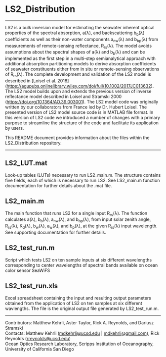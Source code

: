 # LS2_Distribution
---

LS2 is a bulk inversion model for estimating the seawater inherent optical properties of the spectral absorption, a(λ), and backscattering b<sub>b</sub>(λ) coefficients as well as their non-water components a<sub>nw</sub>(λ) and b<sub>bp</sub>(λ) from measurements of remote-sensing reflectance, R<sub>rs</sub>(λ). The model avoids assumptions about the spectral shapes of a(λ) and b<sub>b</sub>(λ) and can be implemented as the first step in a multi-step semianalytical approach with additional absorption partitioning models to derive absorption coefficients of seawater constituents either from in situ or remote-sensing observations of R<sub>rs</sub>(λ). The complete development and validation of the LS2 model is described in [Loisel et al. 2018] (https://agupubs.onlinelibrary.wiley.com/doi/full/10.1002/2017JC013632). The LS2 model builds upon and extends the previous version of inverse reflectance model described in Loisel and Stramski 2000 (https://doi.org/10.1364/AO.39.003001). The LS2 model code was originally written by our collaborators from France led by Dr. Hubert Loisel. The presented version of LS2 model source code is in MATLAB file format. In this version of LS2 code we introduced a number of changes with a primary purpose to streamline the structure of the code and facilitate its application by users.


This README document provides information about the files within the LS2_Distribution repository.

---

## LS2_LUT.mat
Look-up tables (LUTs) necessary to run LS2_main.m. The structure contains five fields, each of which is necessary to run LS2. See LS2_main.m function documentation for further details about the .mat file.

## LS2_main.m
The main function that runs LS2 for a single input R<sub>rs</sub>(λ). The function calculates a(λ), b<sub>b</sub>(λ), a<sub>nw</sub>(λ), and b<sub>bp</sub>(λ), from input solar zenith angle, R<sub>rs</sub>(λ),  K<sub>d</sub>(λ),  b<sub>w</sub>(λ), a<sub>w</sub>(λ), and b<sub>p</sub>(λ), at the given R<sub>rs</sub>(λ) input wavelength. See supporting documentation for further details.

## LS2_test_run.m
Script which tests LS2 on ten sample inputs at six different wavelengths corresponding to center wavelengths of spectral bands available on ocean color sensor SeaWiFS 

## LS2_test_run.xls
Excel spreadsheet containing the input and resulting output parameters obtained from the application of LS2 on ten samples at six different wavlengths. The file is the original output file generated by LS2_test_run.m.

---
Contributors: Matthew Kehrli, Aster Taylor, Rick A. Reynolds, and Dariusz Stramski\
Contacts: Matthew Kehrli (mdkehrli@ucsd.edu | mdkehrli@gmail.com), Rick Reynolds (rreynolds@ucsd.edu)\
Ocean Optics Research Laboratory, Scripps Institution of Oceanography, University of California San Diego
